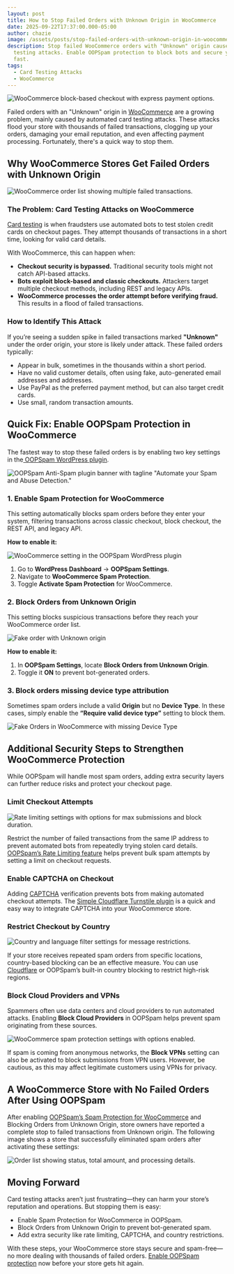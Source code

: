 ```yaml
---
layout: post
title: How to Stop Failed Orders with Unknown Origin in WooCommerce
date: 2025-09-22T17:37:00.000-05:00
author: chazie
image: /assets/posts/stop-failed-orders-with-unknown-origin-in-woocommerce.png
description: Stop failed WooCommerce orders with "Unknown" origin caused by card
  testing attacks. Enable OOPSpam protection to block bots and secure your store
  fast.
tags:
  - Card Testing Attacks
  - WooCommerce
---
```

![WooCommerce block-based checkout with express payment options.](/blog/assets/posts/woocommerce-page.png "WooCommerce Block-Based Checkout")

Failed orders with an "Unknown" origin in [WooCommerce](https://woocommerce.com/) are a growing problem, mainly caused by automated card testing attacks. These attacks flood your store with thousands of failed transactions, clogging up your orders, damaging your email reputation, and even affecting payment processing. Fortunately, there's a quick way to stop them.

## **Why WooCommerce Stores Get Failed Orders with Unknown Origin**

![WooCommerce order list showing multiple failed transactions.](/blog/assets/posts/multiple-failed-orders.png "WooCommerce Failed Orders List")

### **The Problem: Card Testing Attacks on WooCommerce**

[Card testing](https://www.oopspam.com/blog/card-testing-attacks-a-new-threat-vector-through-woocommerce-block-based-checkout) is when fraudsters use automated bots to test stolen credit cards on checkout pages. They attempt thousands of transactions in a short time, looking for valid card details.

With WooCommerce, this can happen when:

* **Checkout security is bypassed.** Traditional security tools might not catch API-based attacks.
* **Bots exploit block-based and classic checkouts.** Attackers target multiple checkout methods, including REST and legacy APIs.
* **WooCommerce processes the order attempt before verifying fraud.** This results in a flood of failed transactions.

### **How to Identify This Attack**

If you’re seeing a sudden spike in failed transactions marked **"Unknown"** under the order origin, your store is likely under attack. These failed orders typically:

* Appear in bulk, sometimes in the thousands within a short period.
* Have no valid customer details, often using fake, auto-generated email addresses and addresses.
* Use PayPal as the preferred payment method, but can also target credit cards.
* Use small, random transaction amounts.

## **Quick Fix: Enable OOPSpam Protection in WooCommerce**

The fastest way to stop these failed orders is by enabling two key settings in the[ OOPSpam WordPress plugin](https://wordpress.org/plugins/oopspam-anti-spam/).

![OOPSpam Anti-Spam plugin banner with tagline "Automate your Spam and Abuse Detection."](/blog/assets/posts/oopspam-anti-spam-overview.png "OOPSpam Anti-Spam Plugin Overview")

### **1. Enable Spam Protection for WooCommerce**

This setting automatically blocks spam orders before they enter your system, filtering transactions across classic checkout, block checkout, the REST API, and legacy API.

**How to enable it:**

![WooCommerce setting in the OOPSpam WordPress plugin](/blog/assets/posts/screenshot-2025-09-22-at-5.36.41 pm.png "WooCommerce setting in the OOPSpam WordPress plugin")



1. Go to **WordPress Dashboard** → **OOPSpam Settings**.
2. Navigate to **WooCommerce Spam Protection**.
3. Toggle **Activate Spam Protection** for WooCommerce.

### **2. Block Orders from Unknown Origin**

This setting blocks suspicious transactions before they reach your WooCommerce order list.

![Fake order with Unknown origin](/blog/assets/posts/fakeorder_woo.png "Fake order with Unknown origin")

**How to enable it:**

1. In **OOPSpam Settings**, locate **Block Orders from Unknown Origin**.
2. Toggle it **ON** to prevent bot-generated orders.

### 3. Block orders missing device type attribution

Sometimes spam orders include a valid **Origin** but no **Device Type**. In these cases, simply enable the **“Require valid device type”** setting to block them.

![Fake Orders in WooCommerce with missing Device Type](/blog/assets/posts/fake_order_woo_without_devicetype.png "Failed Orders in WooCommerce with missing Device Type")

## **Additional Security Steps to Strengthen WooCommerce Protection**

While OOPSpam will handle most spam orders, adding extra security layers can further reduce risks and protect your checkout page.

### **Limit Checkout Attempts**

![Rate limiting settings with options for max submissions and block duration.](/blog/assets/posts/rate-limiting-settings.png "Rate Limiting Configuration Settings")

Restrict the number of failed transactions from the same IP address to prevent automated bots from repeatedly trying stolen card details. [OOPSpam’s Rate Limiting feature](https://www.oopspam.com/blog/protecting-forms-with-rate-limiting-in-wordpress-using-oopspam) helps prevent bulk spam attempts by setting a limit on checkout requests.

### **Enable CAPTCHA on Checkout**

Adding [CAPTCHA](https://www.oopspam.com/blog/best-captcha-alternatives) verification prevents bots from making automated checkout attempts. The [Simple Cloudflare Turnstile plugin](https://wordpress.org/plugins/simple-cloudflare-turnstile/) is a quick and easy way to integrate CAPTCHA into your WooCommerce store.

### **Restrict Checkout by Country**

![Country and language filter settings for message restrictions.](/blog/assets/posts/country-language-filter.png "Country and Language Filtering Settings")

If your store receives repeated spam orders from specific locations, country-based blocking can be an effective measure. You can use [Cloudflare](https://www.oopspam.com/blog/blocking-countries-from-accessing-your-website-using-cloudflare) or OOPSpam’s built-in country blocking to restrict high-risk regions.

### **Block Cloud Providers and VPNs** 

Spammers often use data centers and cloud providers to run automated attacks. Enabling **Block Cloud Providers** in OOPSpam helps prevent spam originating from these sources.

![WooCommerce spam protection settings with options enabled.](/blog/assets/posts/ip-filtering-settings-in-security-panel.png "WooCommerce Spam Protection Settings")

If spam is coming from anonymous networks, the **Block VPNs** setting can also be activated to block submissions from VPN users. However, be cautious, as this may affect legitimate customers using VPNs for privacy.

## **A WooCommerce Store with No Failed Orders After Using OOPSpam**

After enabling [OOPSpam’s Spam Protection for WooCommerce](https://www.oopspam.com/woocommerce) and Blocking Orders from Unknown Origin, store owners have reported a complete stop to failed transactions from Unknown origin. The following image shows a store that successfully eliminated spam orders after activating these settings:

![Order list showing status, total amount, and processing details.](/blog/assets/posts/legitorders.jpg "Order Processing and Status Overview")

## **Moving Forward**

Card testing attacks aren’t just frustrating—they can harm your store’s reputation and operations. But stopping them is easy:

* Enable Spam Protection for WooCommerce in OOPSpam.
* Block Orders from Unknown Origin to prevent bot-generated spam.
* Add extra security like rate limiting, CAPTCHA, and country restrictions.

With these steps, your WooCommerce store stays secure and spam-free—no more dealing with thousands of failed orders. [Enable OOPSpam protection](https://app.oopspam.com/Identity/Account/Register) now before your store gets hit again.
